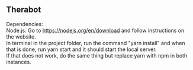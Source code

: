 ## Therabot
Dependencies: <br />
Node.js: Go to https://nodejs.org/en/download and follow instructions on the website. <br />
In terminal in the project folder, run the command "yarn install" and when that is done, run yarn start and it should start the local server. <br />
If that does not work, do the same thing but replace yarn with npm in both instances.

